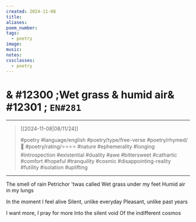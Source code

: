 ```yaml
---
created: 2024-11-08
title:
aliases:
poem_number:
tags:
  - poetry
image:
music:
notes:
cssclasses:
  - poetry
---
```

# & #12300 ;Wet grass & humid air& #12301 ; `EN#281`

---

> [[2024-11-08|08/11/24]]
> 
> #poetry 
> #language/english 
> #poetry/type/free-verse 
> #poetry/rhymed/🔴 
> #poetry/rating/⭐⭐⭐⭐ 
> #nature #ephemerality #longing #introspection #existential #duality #awe #bittersweet #cathartic #comfort #hopeful #tranquility #cosmic #disappointing-reality #futility #isolation #uplifting 

---

The smell of rain
Petrichor 'twas called
Wet grass under my feet
Humid air in my lungs

In the moment I feel alive
Silent, unlike everyday
Pleasant, unlike past years

I want more, I pray for more
Into the silent void
Of the indifferent cosmos